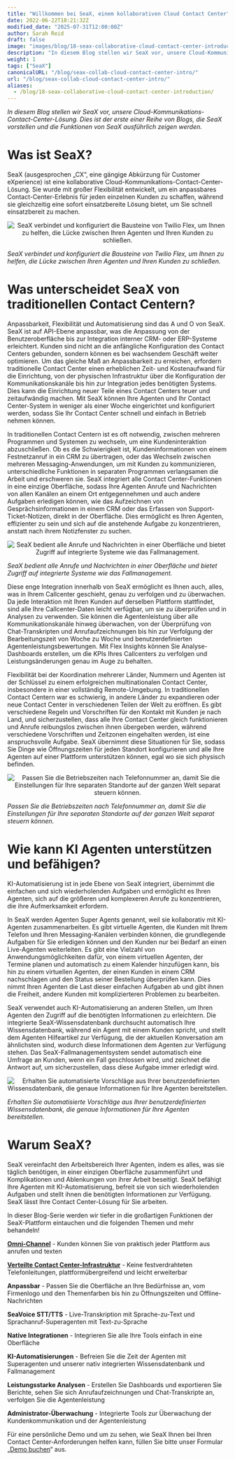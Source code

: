 ```yaml
---
title: "Willkommen bei SeaX, einem kollaborativen Cloud Contact Center"
date: 2022-06-22T18:21:32Z
modified_date: "2025-07-31T12:00:00Z"
author: Sarah Reid
draft: false
image: "images/blog/18-seax-collaborative-cloud-contact-center-introduction/SeaX_future.png"
description: "In diesem Blog stellen wir SeaX vor, unsere Cloud-Kommunikations-Contact-Center-Lösung. Dies ist der erste einer Reihe von Blogs, die SeaX vorstellen und die Funktionen von SeaX ausführlich zeigen werden."
weight: 1
tags: ["SeaX"]
canonicalURL: "/blog/seax-collab-cloud-contact-center-intro/"
url: "/blog/seax-collab-cloud-contact-center-intro/"
aliases: 
  - /blog/18-seax-collaborative-cloud-contact-center-introduction/
---
```


*In diesem Blog stellen wir SeaX vor, unsere Cloud-Kommunikations-Contact-Center-Lösung. Dies ist der erste einer Reihe von Blogs, die SeaX vorstellen und die Funktionen von SeaX ausführlich zeigen werden.*

# Was ist SeaX?

SeaX (ausgesprochen „CX“, eine gängige Abkürzung für Customer eXperience) ist eine kollaborative Cloud-Kommunikations-Contact-Center-Lösung. Sie wurde mit großer Flexibilität entwickelt, um ein anpassbares Contact-Center-Erlebnis für jeden einzelnen Kunden zu schaffen, während sie gleichzeitig eine sofort einsatzbereite Lösung bietet, um Sie schnell einsatzbereit zu machen.

<center>
<img src="/images/blog/18-seax-collaborative-cloud-contact-center-introduction/seax-vs-flex.gif" alt="SeaX verbindet und konfiguriert die Bausteine von Twilio Flex, um Ihnen zu helfen, die Lücke zwischen Ihren Agenten und Ihren Kunden zu schließen.">
</center>

*SeaX verbindet und konfiguriert die Bausteine von Twilio Flex, um Ihnen zu helfen, die Lücke zwischen Ihren Agenten und Ihren Kunden zu schließen.*

# Was unterscheidet SeaX von traditionellen Contact Centern?

Anpassbarkeit, Flexibilität und Automatisierung sind das A und O von SeaX. SeaX ist auf API-Ebene anpassbar, was die Anpassung von der Benutzeroberfläche bis zur Integration interner CRM- oder ERP-Systeme erleichtert. Kunden sind nicht an die anfängliche Konfiguration des Contact Centers gebunden, sondern können es bei wachsendem Geschäft weiter optimieren. Um das gleiche Maß an Anpassbarkeit zu erreichen, erfordern traditionelle Contact Center einen erheblichen Zeit- und Kostenaufwand für die Einrichtung, von der physischen Infrastruktur über die Konfiguration der Kommunikationskanäle bis hin zur Integration jedes benötigten Systems. Dies kann die Einrichtung neuer Teile eines Contact Centers teuer und zeitaufwändig machen. Mit SeaX können Ihre Agenten und Ihr Contact Center-System in weniger als einer Woche eingerichtet und konfiguriert werden, sodass Sie Ihr Contact Center schnell und einfach in Betrieb nehmen können.

In traditionellen Contact Centern ist es oft notwendig, zwischen mehreren Programmen und Systemen zu wechseln, um eine Kundeninteraktion abzuschließen. Ob es die Schwierigkeit ist, Kundeninformationen von einem Festnetzanruf in ein CRM zu übertragen, oder das Wechseln zwischen mehreren Messaging-Anwendungen, um mit Kunden zu kommunizieren, unterschiedliche Funktionen in separaten Programmen verlangsamen die Arbeit und erschweren sie. SeaX integriert alle Contact Center-Funktionen in eine einzige Oberfläche, sodass Ihre Agenten Anrufe und Nachrichten von allen Kanälen an einem Ort entgegennehmen und auch andere Aufgaben erledigen können, wie das Aufzeichnen von Gesprächsinformationen in einem CRM oder das Erfassen von Support-Ticket-Notizen, direkt in der Oberfläche. Dies ermöglicht es Ihren Agenten, effizienter zu sein und sich auf die anstehende Aufgabe zu konzentrieren, anstatt nach ihrem Notizfenster zu suchen.

<center>
<img src="/images/blog/18-seax-collaborative-cloud-contact-center-introduction/one-interface.png" alt="SeaX bedient alle Anrufe und Nachrichten in einer Oberfläche und bietet Zugriff auf integrierte Systeme wie das Fallmanagement.">
</center>

*SeaX bedient alle Anrufe und Nachrichten in einer Oberfläche und bietet Zugriff auf integrierte Systeme wie das Fallmanagement.*

Diese enge Integration innerhalb von SeaX ermöglicht es Ihnen auch, alles, was in Ihrem Callcenter geschieht, genau zu verfolgen und zu überwachen. Da jede Interaktion mit Ihren Kunden auf derselben Plattform stattfindet, sind alle Ihre Callcenter-Daten leicht verfügbar, um sie zu überprüfen und in Analysen zu verwenden. Sie können die Agentenleistung über alle Kommunikationskanäle hinweg überwachen, von der Überprüfung von Chat-Transkripten und Anrufaufzeichnungen bis hin zur Verfolgung der Bearbeitungszeit von Woche zu Woche und benutzerdefinierten Agentenleistungsbewertungen. Mit Flex Insights können Sie Analyse-Dashboards erstellen, um die KPIs Ihres Callcenters zu verfolgen und Leistungsänderungen genau im Auge zu behalten.

Flexibilität bei der Koordination mehrerer Länder, Nummern und Agenten ist der Schlüssel zu einem erfolgreichen multinationalen Contact Center, insbesondere in einer vollständig Remote-Umgebung. In traditionellen Contact Centern war es schwierig, in andere Länder zu expandieren oder neue Contact Center in verschiedenen Teilen der Welt zu eröffnen. Es gibt verschiedene Regeln und Vorschriften für den Kontakt mit Kunden je nach Land, und sicherzustellen, dass alle Ihre Contact Center gleich funktionieren und Anrufe reibungslos zwischen ihnen übergeben werden, während verschiedene Vorschriften und Zeitzonen eingehalten werden, ist eine anspruchsvolle Aufgabe. SeaX übernimmt diese Situationen für Sie, sodass Sie Dinge wie Öffnungszeiten für jeden Standort konfigurieren und alle Ihre Agenten auf einer Plattform unterstützen können, egal wo sie sich physisch befinden.

<center>
<img src="/images/blog/18-seax-collaborative-cloud-contact-center-introduction/hours.png" alt="Passen Sie die Betriebszeiten nach Telefonnummer an, damit Sie die Einstellungen für Ihre separaten Standorte auf der ganzen Welt separat steuern können.">
</center>

*Passen Sie die Betriebszeiten nach Telefonnummer an, damit Sie die Einstellungen für Ihre separaten Standorte auf der ganzen Welt separat steuern können.*

# Wie kann KI Agenten unterstützen und befähigen?

KI-Automatisierung ist in jede Ebene von SeaX integriert, übernimmt die einfachen und sich wiederholenden Aufgaben und ermöglicht es Ihren Agenten, sich auf die größeren und komplexeren Anrufe zu konzentrieren, die ihre Aufmerksamkeit erfordern.

In SeaX werden Agenten Super Agents genannt, weil sie kollaborativ mit KI-Agenten zusammenarbeiten. Es gibt virtuelle Agenten, die Kunden mit Ihrem Telefon und Ihren Messaging-Kanälen verbinden können, die grundlegende Aufgaben für Sie erledigen können und den Kunden nur bei Bedarf an einen Live-Agenten weiterleiten. Es gibt eine Vielzahl von Anwendungsmöglichkeiten dafür, von einem virtuellen Agenten, der Termine planen und automatisch zu einem Kalender hinzufügen kann, bis hin zu einem virtuellen Agenten, der einen Kunden in einem CRM nachschlagen und den Status seiner Bestellung überprüfen kann. Dies nimmt Ihren Agenten die Last dieser einfachen Aufgaben ab und gibt ihnen die Freiheit, andere Kunden mit komplizierteren Problemen zu bearbeiten.

SeaX verwendet auch KI-Automatisierung an anderen Stellen, um Ihren Agenten den Zugriff auf die benötigten Informationen zu erleichtern. Die integrierte SeaX-Wissensdatenbank durchsucht automatisch Ihre Wissensdatenbank, während ein Agent mit einem Kunden spricht, und stellt dem Agenten Hilfeartikel zur Verfügung, die der aktuellen Konversation am ähnlichsten sind, wodurch diese Informationen dem Agenten zur Verfügung stehen. Das SeaX-Fallmanagementsystem sendet automatisch eine Umfrage an Kunden, wenn ein Fall geschlossen wird, und zeichnet die Antwort auf, um sicherzustellen, dass diese Aufgabe immer erledigt wird.

<center>
<img src="/images/blog/18-seax-collaborative-cloud-contact-center-introduction/kb.png" alt="Erhalten Sie automatisierte Vorschläge aus Ihrer benutzerdefinierten Wissensdatenbank, die genaue Informationen für Ihre Agenten bereitstellen.">
</center>

*Erhalten Sie automatisierte Vorschläge aus Ihrer benutzerdefinierten Wissensdatenbank, die genaue Informationen für Ihre Agenten bereitstellen.*

# Warum SeaX?

SeaX vereinfacht den Arbeitsbereich Ihrer Agenten, indem es alles, was sie täglich benötigen, in einer einzigen Oberfläche zusammenführt und Komplikationen und Ablenkungen von ihrer Arbeit beseitigt. SeaX befähigt Ihre Agenten mit KI-Automatisierung, befreit sie von sich wiederholenden Aufgaben und stellt ihnen die benötigten Informationen zur Verfügung. SeaX lässt Ihre Contact Center-Lösung für Sie arbeiten.

In dieser Blog-Serie werden wir tiefer in die großartigen Funktionen der SeaX-Plattform eintauchen und die folgenden Themen und mehr behandeln!

[**Omni-Channel**](https://seasalt.ai/blog/19-seax-omnichannel-communication/) - Kunden können Sie von praktisch jeder Plattform aus anrufen und texten

[**Verteilte Contact Center-Infrastruktur**](https://seasalt.ai/blog/20-seax-distributed-contact-center/) - Keine festverdrahteten Telefonleitungen, plattformübergreifend und leicht erweiterbar

**Anpassbar** - Passen Sie die Oberfläche an Ihre Bedürfnisse an, vom Firmenlogo und den Themenfarben bis hin zu Öffnungszeiten und Offline-Nachrichten

**SeaVoice STT/TTS** - Live-Transkription mit Sprache-zu-Text und Sprachanruf-Superagenten mit Text-zu-Sprache

**Native Integrationen** - Integrieren Sie alle Ihre Tools einfach in eine Oberfläche

**KI-Automatisierungen** - Befreien Sie die Zeit der Agenten mit Superagenten und unserer nativ integrierten Wissensdatenbank und Fallmanagement

**Leistungsstarke Analysen** - Erstellen Sie Dashboards und exportieren Sie Berichte, sehen Sie sich Anrufaufzeichnungen und Chat-Transkripte an, verfolgen Sie die Agentenleistung

**Administrator-Überwachung** - Integrierte Tools zur Überwachung der Kundenkommunikation und der Agentenleistung

Für eine persönliche Demo und um zu sehen, wie SeaX Ihnen bei Ihren Contact Center-Anforderungen helfen kann, füllen Sie bitte unser Formular „[Demo buchen](https://meetings.hubspot.com/seasalt-ai/seasalt-meeting)“ aus.
